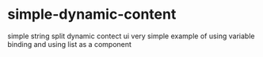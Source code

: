 # simple-dynamic-content
simple string split dynamic contect ui
very simple example of using variable binding and using list as a component
